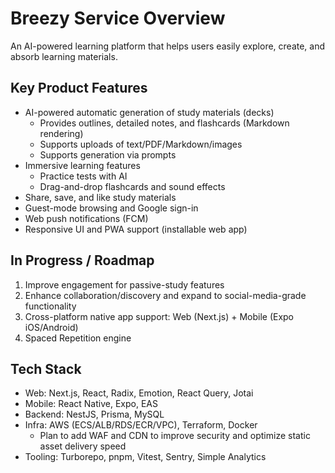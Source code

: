 # Breezy Service Overview

An AI-powered learning platform that helps users easily explore, create, and absorb learning materials.

## Key Product Features

- AI-powered automatic generation of study materials (decks)
  - Provides outlines, detailed notes, and flashcards (Markdown rendering)
  - Supports uploads of text/PDF/Markdown/images
  - Supports generation via prompts
- Immersive learning features
  - Practice tests with AI
  - Drag-and-drop flashcards and sound effects
- Share, save, and like study materials
- Guest-mode browsing and Google sign-in
- Web push notifications (FCM)
- Responsive UI and PWA support (installable web app)

## In Progress / Roadmap

1. Improve engagement for passive-study features
2. Enhance collaboration/discovery and expand to social-media-grade functionality
3. Cross-platform native app support: Web (Next.js) + Mobile (Expo iOS/Android)
4. Spaced Repetition engine

## Tech Stack

- Web: Next.js, React, Radix, Emotion, React Query, Jotai
- Mobile: React Native, Expo, EAS
- Backend: NestJS, Prisma, MySQL
- Infra: AWS (ECS/ALB/RDS/ECR/VPC), Terraform, Docker
  - Plan to add WAF and CDN to improve security and optimize static asset delivery speed
- Tooling: Turborepo, pnpm, Vitest, Sentry, Simple Analytics
